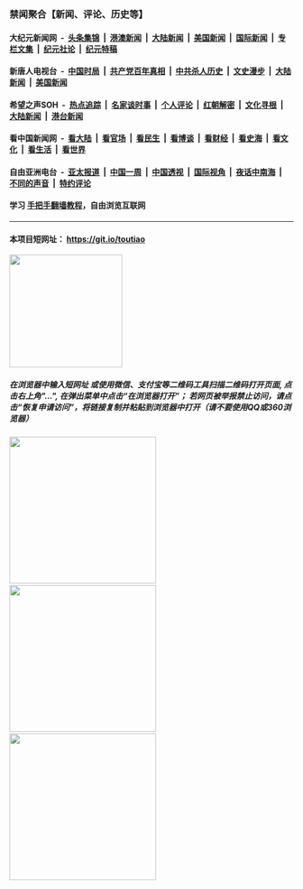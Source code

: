 ### 禁闻聚合【新闻、评论、历史等】

#### 大纪元新闻网 &nbsp;-&nbsp; [头条集锦](indexes/E头条集锦.md?t=03080903) &nbsp;|&nbsp; [港澳新闻](indexes/E港澳新闻.md?t=03080903)  &nbsp;|&nbsp; [大陆新闻](indexes/E大陆新闻.md?t=03080903) &nbsp;|&nbsp; [美国新闻](indexes/E美国新闻.md?t=03080903) &nbsp;|&nbsp; [国际新闻](indexes/E国际新闻.md?t=03080903) &nbsp;|&nbsp; [专栏文集](indexes/E专栏文集.md?t=03080903) &nbsp;|&nbsp; [纪元社论](indexes/E纪元社论.md?t=03080903) &nbsp;|&nbsp; [纪元特稿](indexes/E纪元特稿.md?t=03080903) 

#### 新唐人电视台 &nbsp;-&nbsp; [中国时局](indexes/N中国时局.md?t=03080903) &nbsp;|&nbsp; [共产党百年真相](indexes/N共产党百年真相.md?t=03080903) &nbsp;|&nbsp; [中共杀人历史](indexes/N中共杀人历史.md?t=03080903) &nbsp;|&nbsp; [文史漫步](indexes/N文史漫步.md?t=03080903) &nbsp;|&nbsp; [大陆新闻](indexes/N大陆新闻.md?t=03080903) &nbsp;|&nbsp; [美国新闻](indexes/N美国新闻.md?t=03080903)

#### 希望之声SOH &nbsp;-&nbsp; [热点追踪](indexes/H热点追踪.md?t=03080903) &nbsp;|&nbsp; [名家谈时事](indexes/H名家谈时事.md?t=03080903) &nbsp;|&nbsp; [个人评论](indexes/H个人评论.md?t=03080903)  &nbsp;|&nbsp; [红朝解密](indexes/H红朝解密.md?t=03080903) &nbsp;|&nbsp; [文化寻根](indexes/H文化寻根.md?t=03080903) &nbsp;|&nbsp; [大陆新闻](indexes/H大陆新闻.md?t=03080903) &nbsp;|&nbsp; [港台新闻](indexes/H港台新闻.md?t=03080903)

#### 看中国新闻网 &nbsp;-&nbsp; [看大陆](indexes/S看大陆.md?t=03080903) &nbsp;|&nbsp; [看官场](indexes/S看官场.md?t=03080903) &nbsp;|&nbsp; [看民生](indexes/S看民生.md?t=03080903)  &nbsp;|&nbsp; [看博谈](indexes/S看博谈.md?t=03080903) &nbsp;|&nbsp; [看财经](indexes/S看财经.md?t=03080903) &nbsp;|&nbsp; [看史海](indexes/S看史海.md?t=03080903) &nbsp;|&nbsp; [看文化](indexes/S看文化.md?t=03080903) &nbsp;|&nbsp; [看生活](indexes/S看生活.md?t=03080903) &nbsp;|&nbsp; [看世界](indexes/S看世界.md?t=03080903)

#### 自由亚洲电台 &nbsp;-&nbsp; [亚太报道](indexes/R亚太报道.md?t=03080903) &nbsp;|&nbsp; [中国一周](indexes/R中国一周.md?t=03080903) &nbsp;|&nbsp; [中国透视](indexes/R中国透视.md?t=03080903)  &nbsp;|&nbsp; [国际视角](indexes/R国际视角.md?t=03080903) &nbsp;|&nbsp; [夜话中南海](indexes/R夜话中南海.md?t=03080903) &nbsp;|&nbsp; [不同的声音](indexes/R不同的声音.md?t=03080903) &nbsp;|&nbsp; [特约评论](indexes/R特约评论.md?t=03080903)

#### 学习 [手把手翻墙教程](https://github.com/gfw-breaker/guides/wiki)，自由浏览互联网

----

#### 本项目短网址： https://git.io/toutiao
<img src="https://raw.githubusercontent.com/gfw-breaker/banned-news/master/scripts/img/qr.png" width="200px"/>  

##### 在浏览器中输入短网址 或使用微信、支付宝等二维码工具扫描二维码打开页面, 点击右上角"...", 在弹出菜单中点击“在浏览器打开”； 若网页被举报禁止访问，请点击“恢复申请访问”，将链接复制并粘贴到浏览器中打开（请不要使用QQ或360浏览器）

<img src="https://raw.githubusercontent.com/gfw-breaker/banned-news/master/scripts/img/1.png" width="260px"/> &nbsp; <img src="https://raw.githubusercontent.com/gfw-breaker/banned-news/master/scripts/img/2.png" width="260px"/> &nbsp; <img src="https://raw.githubusercontent.com/gfw-breaker/banned-news/master/scripts/img/3.png" width="260px"/>
